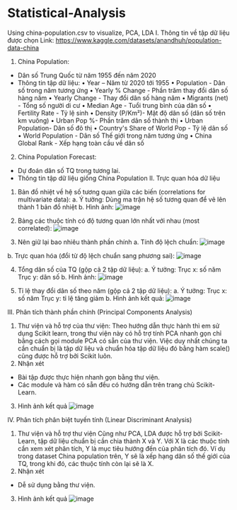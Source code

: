 # Statistical-Analysis
Using china-population.csv to visualize, PCA, LDA
I.	Thông tin về tập dữ liệu được chọn
Link: https://www.kaggle.com/datasets/anandhuh/population-data-china
1.	China Population:
-	Dân số Trung Quốc từ năm 1955 đến năm 2020 
-	Thông tin tập dữ liệu:
•	Year – Năm từ 2020 tới 1955
•	Population - Dân số trong năm tương ứng
•	Yearly % Change - Phần trăm thay đổi dân số hàng năm
•	Yearly Change - Thay đổi dân số hàng năm
•	Migrants (net) - Tổng số người di cư
•	Median Age - Tuổi trung bình của dân số
•	Fertility Rate - Tỷ lệ sinh
•	Density (P/Km²)- Mật độ dân số (dân số trên km vuông)
•	Urban Pop %- Phần trăm dân số thành thị
•	Urban Population- Dân số đô thị
•	Country's Share of World Pop - Tỷ lệ dân số
•	World Population - Dân số Thế giới trong năm tương ứng
•	China Global Rank - Xếp hạng toàn cầu về dân số
2.	China Population Forecast:
-	Dự đoán dân số TQ trong tương lai.
-	Thông tin tập dữ liệu giống China Population
II.	Trực quan hóa dữ liệu
1.	Bản đồ nhiệt về hệ số tương quan giữa các biến (correlations for multivariate data):
a.	Ý tưởng:
Dùng ma trận hệ số tương quan để vẽ lên thành 1 bản đồ nhiệt
b.	Hình ảnh:
 ![image](https://user-images.githubusercontent.com/63283198/165506872-e4bfff55-2fd1-440c-916c-b34a2bee6bf7.png)

2.	Bảng các thuộc tính có độ tương quan lớn nhất với nhau (most correlated):
 ![image](https://user-images.githubusercontent.com/63283198/165506907-00614123-2948-4fb0-8937-8aa6811e97e6.png)

3.	Nên giữ lại bao nhiêu thành phần chính
a.	Tính độ lệch chuẩn:
 ![image](https://user-images.githubusercontent.com/63283198/165506917-21a448ba-794e-4a5a-a5b0-3717ce0434a3.png)

b.	Trực quan hóa (đổi từ độ lệch chuẩn sang phương sai):
 ![image](https://user-images.githubusercontent.com/63283198/165506924-d11e68a2-4b62-4163-9880-e77d95215b38.png)

4.	Tổng dân số của TQ (gộp cả 2 tập dữ liệu):
a.	Ý tưởng:
Trục x: số năm
Trục y: dân số
b.	Hình ảnh:
 ![image](https://user-images.githubusercontent.com/63283198/165506939-861bdebe-7382-4b50-a241-28fa68cdb56f.png)

5.	Tỉ lệ thay đổi dân số theo năm (gộp cả 2 tập dữ liệu):
a.	Ý tưởng:
Trục x: số năm
Trục y: tỉ lệ tăng giảm
b.	Hình ảnh kết quả:
 ![image](https://user-images.githubusercontent.com/63283198/165506957-2428d028-2585-4792-bdf8-95bd5faa619e.png)

III.	Phân tích thành phần chính (Principal Components Analysis)
1.	Thư viện và hỗ trợ của thư viện:
Theo hướng dẫn thực hành thì em sử dụng Scikit learn, trong thư viện này có hỗ trợ tính PCA nhanh gọn chỉ bằng cách gọi module PCA có sẵn của thư viện. Việc duy nhất chúng ta cần chuẩn bị là tập dữ liệu và chuẩn hóa tập dữ liệu đó bằng hàm scale() cũng được hỗ trợ bởi Scikit luôn.
2.	Nhận xét
-	Bài tập được thực hiện nhanh gọn bằng thư viện.
-	Các module và hàm có sẵn đều có hướng dẫn trên trang chủ Scikit-Learn.
3.	Hình ảnh kết quả
 ![image](https://user-images.githubusercontent.com/63283198/165506967-8a775ac3-d7ae-4f96-9542-74dfe7bd53d3.png)

IV.	Phân tích phân biệt tuyến tính (Linear Discriminant Analysis)
1.	Thư viện và hỗ trợ thư viện
Cũng như PCA, LDA được hỗ trợ bởi Scikit-Learn, tập dữ liệu chuẩn bị cần chia thành X và Y. Với X là các thuộc tính cần xem xét phân tích, Y là mục tiêu hướng đến của phân tích đó. Ví dụ trong dataset China population trên, Y sẽ là xếp hạng dân số thế giới của TQ, trong khi đó, các thuộc tính còn lại sẽ là X.
2.	Nhận xét
-	Dễ sử dụng bằng thư viện.
3.	Hình ảnh kết quả
 ![image](https://user-images.githubusercontent.com/63283198/165506986-da03a778-b438-466a-97d4-69c6e61a382b.png)

